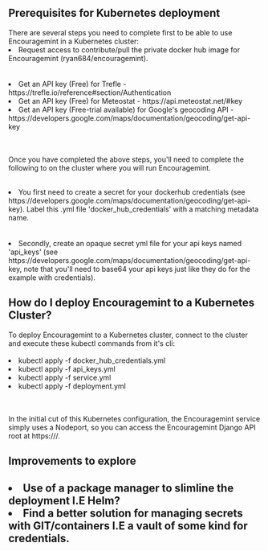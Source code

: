 <h2>Prerequisites for Kubernetes deployment</h2>
There are several steps you need to complete first to be able to use Encouragemint in a Kubernetes cluster:
<li>Request access to contribute/pull the private docker hub image for Encouragemint (ryan684/encouragemint).</li><br><br>

<li>Get an API key (Free) for Trefle - https://trefle.io/reference#section/Authentication</li>
<li>Get an API key (Free) for Meteostat - https://api.meteostat.net/#key</li>
<li>Get an API key (Free-trial available) for Google's geocoding API -
https://developers.google.com/maps/documentation/geocoding/get-api-key</li><br><br>

Once you have completed the above steps, you'll need to complete the following to on the cluster where you will
run Encouragemint.<br><br>

<li>You first need to create a secret for your dockerhub credentials
(see https://developers.google.com/maps/documentation/geocoding/get-api-key). Label this .yml file
'docker_hub_credentials' with a matching metadata name.</li><br><br>

<li>Secondly, create an opaque secret yml file for your api keys named 'api_keys'
(see https://developers.google.com/maps/documentation/geocoding/get-api-key, note that you'll need
to base64 your api keys just like they do for the example with credentials).</li>

<h2>How do I deploy Encouragemint to a Kubernetes Cluster?</h2>
To deploy Encouragemint to a Kubernetes cluster, connect to the cluster and execute these kubectl commands
from it's cli:<br><br>

<li>kubectl apply -f docker_hub_credentials.yml</li>
<li>kubectl apply -f api_keys.yml</li>
<li>kubectl apply -f service.yml</li>
<li>kubectl apply -f deployment.yml</li><br><br>

In the initial cut of this Kubernetes configuration, the Encouragemint service simply uses a Nodeport, so you
can access the Encouragemint Django API root at https://<Node IP><Node Port>/.

<h2>Improvements to explore<h2>
<li>Use of a package manager to slimline the deployment I.E Helm?</li>
<li>Find a better solution for managing secrets with GIT/containers I.E a vault of some kind for credentials.</li>